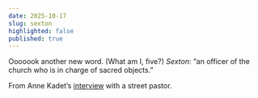 ```yaml
---
date: 2025-10-17
slug: sexton
highlighted: false
published: true
---
```

Ooooook another new word. (What am I, five?) _Sexton_: “an officer of the church who is in charge of sacred objects.”

From Anne Kadet’s [interview](https://open.substack.com/pub/annekadet/p/pastor?r=62534&utm_medium=ios) with a street pastor.
